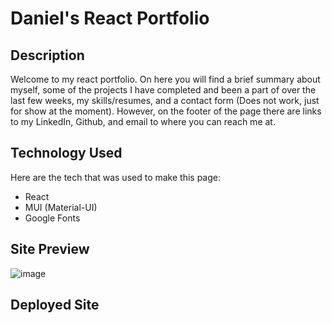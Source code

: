 # Daniel's React Portfolio

## Description
Welcome to my react portfolio. On here you will find a brief summary about myself, some of the projects I have completed and been a part of over the last few weeks, my skills/resumes, and a contact form (Does not work, just for show at the moment). However, on the footer of the page there are links to my LinkedIn, Github, and email to where you can reach me at. 

## Technology Used 
Here are the tech that was used to make this page: 
- React
- MUI (Material-UI)
- Google Fonts

## Site Preview 
![image](https://user-images.githubusercontent.com/80017361/136715894-1164366e-1fc3-4af0-bda9-76747bb27879.png)

## Deployed Site 
